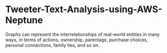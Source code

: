 # Tweeter-Text-Analysis-using-AWS-Neptune
Graphs can represent the interrelationships of real-world entities in many ways, in terms of actions, ownership, parentage, purchase choices, personal connections, family ties, and so on.

